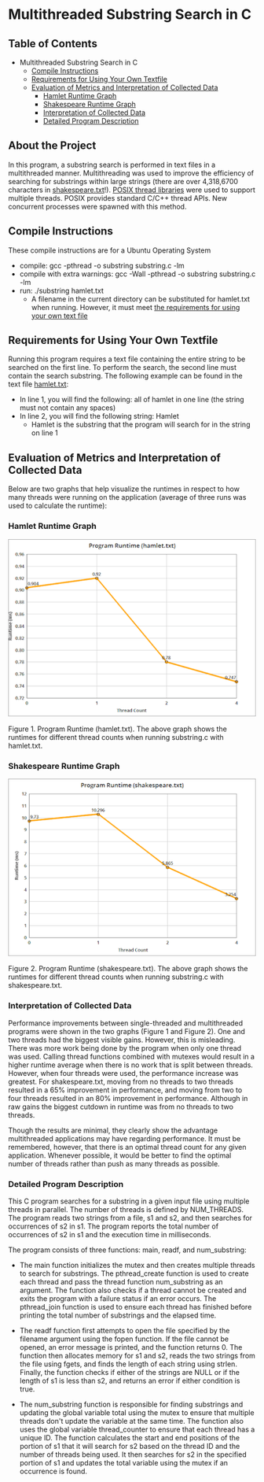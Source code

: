 # Multithreaded Substring Search in C

## Table of Contents
- Multithreaded Substring Search in C
  * [Compile Instructions](#compile-instructions)
  * [Requirements for Using Your Own Textfile](#requirements-for-using-your-own-textfile)
  * [Evaluation of Metrics and Interpretation of Collected Data](#evaluation-of-metrics-and-interpretation-of-collected-data)
    * [Hamlet Runtime Graph](#hamlet-runtime-graph)
    * [Shakespeare Runtime Graph](#shakespeare-runtime-graph)
    * [Interpretation of Collected Data](#interpretation-of-collected-data)
    * [Detailed Program Description](#detailed-program-description)

## About the Project
In this program, a substring search is performed in text files in a multithreaded manner. Multithreading was used to improve the efficiency of searching for substrings within large strings (there are over 4,318,6700 characters in [shakespeare.txt](https://github.com/RobertCarrUTA/C-Multithreaded-Substring-Search/blob/main/shakespeare.txt)!). [POSIX thread libraries](https://pubs.opengroup.org/onlinepubs/7908799/xsh/pthread.h.html) were used to support multiple threads. POSIX provides standard C/C++ thread APIs. New concurrent processes were spawned with this method.

## Compile Instructions
These compile instructions are for a Ubuntu Operating System
* compile: gcc -pthread -o substring substring.c -lm
* compile with extra warnings: gcc -Wall -pthread -o substring substring.c -lm
* run: ./substring hamlet.txt
  * A filename in the current directory can be substituted for hamlet.txt when running. However, it must meet [the requirements for using your own text file](#requirements-for-using-your-own-textfile)

## Requirements for Using Your Own Textfile
Running this program requires a text file containing the entire string to be searched on the first line. To perform the search, the second line must contain the search substring. The following example can be found in the text file [hamlet.txt](https://github.com/RobertCarrUTA/C-Multithreaded-Substring-Search/blob/main/hamlet.txt):
* In line 1, you will find the following: all of hamlet in one line (the string must not contain any spaces)
* In line 2, you will find the following string: Hamlet
  * Hamlet is the substring that the program will search for in the string on line 1

## Evaluation of Metrics and Interpretation of Collected Data
Below are two graphs that help visualize the runtimes in respect to how many threads were running on the application (average of three runs was used to calculate the runtime):

### Hamlet Runtime Graph
![alt text](https://github.com/RobertCarrUTA/C-Multithreaded-Substring-Search/blob/main/images/hamlet%20runtime%20graph.png)


Figure 1. Program Runtime (hamlet.txt). The above graph shows the runtimes for different thread counts when running substring.c with hamlet.txt.

### Shakespeare Runtime Graph
![alt text](https://github.com/RobertCarrUTA/C-Multithreaded-Substring-Search/blob/main/images/shakespeare%20runtime%20graph.png)


Figure 2. Program Runtime (shakespeare.txt). The above graph shows the runtimes for different thread counts when running substring.c with shakespeare.txt.

### Interpretation of Collected Data
Performance improvements between single-threaded and multithreaded programs were shown in the two graphs (Figure 1 and Figure 2). One and two threads had the biggest visible gains. However, this is misleading. There was more work being done by the program when only one thread was used. Calling thread functions combined with mutexes would result in a higher runtime average when there is no work that is split between threads. However, when four threads were used, the performance increase was greatest. For shakespeare.txt, moving from no threads to two threads resulted in a 65% improvement in performance, and moving from two to four threads resulted in an 80% improvement in performance. Although in raw gains the biggest cutdown in runtime was from no threads to two threads.

Though the results are minimal, they clearly show the advantage multithreaded applications may have regarding performance. It must be remembered, however, that there is an optimal thread count for any given application. Whenever possible, it would be better to find the optimal number of threads rather than push as many threads as possible.

### Detailed Program Description
This C program searches for a substring in a given input file using multiple threads in parallel. The number of threads is defined by NUM_THREADS. The program reads two strings from a file, s1 and s2, and then searches for occurrences of s2 in s1. The program reports the total number of occurrences of s2 in s1 and the execution time in milliseconds.

The program consists of three functions: main, readf, and num_substring:

- The main function initializes the mutex and then creates multiple threads to search for substrings. The pthread_create function is used to create each thread and pass the thread function num_substring as an argument. The function also checks if a thread cannot be created and exits the program with a failure status if an error occurs. The pthread_join function is used to ensure each thread has finished before printing the total number of substrings and the elapsed time.

- The readf function first attempts to open the file specified by the filename argument using the fopen function. If the file cannot be opened, an error message is printed, and the function returns 0. The function then allocates memory for s1 and s2, reads the two strings from the file using fgets, and finds the length of each string using strlen. Finally, the function checks if either of the strings are NULL or if the length of s1 is less than s2, and returns an error if either condition is true.

- The num_substring function is responsible for finding substrings and updating the global variable total using the mutex to ensure that multiple threads don't update the variable at the same time. The function also uses the global variable thread_counter to ensure that each thread has a unique ID. The function calculates the start and end positions of the portion of s1 that it will search for s2 based on the thread ID and the number of threads being used. It then searches for s2 in the specified portion of s1 and updates the total variable using the mutex if an occurrence is found.
